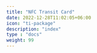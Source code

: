 ```yaml
---
title: "NFC Transit Card"
date: 2022-12-28T11:02:05+06:00
icon: "ti-package"
description: "index"
type : "docs"
weight: 99
---
```

